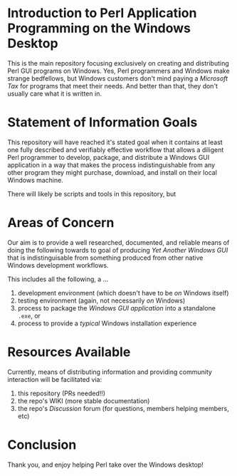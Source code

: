 # Introduction to Perl Application Programming on the Windows Desktop

This is the main repository focusing exclusively on creating and distributing
Perl GUI programs on Windows. Yes, Perl programmers and Windows make strange
bedfellows, but Windows customers don't mind paying a _Microsoft Tax_ for programs
that meet their needs. And better than that, they don't usually care what it is
written in.

# Statement of Information Goals

This repository will have reached it's stated goal when it contains at least one
fully described and verifiably effective workflow that allows a diligent Perl programmer
to develop, package, and distribute a Windows GUI application in a way that makes
the process indistinguishable from any other program they might purchase, download,
and install on their local Windows machine.

There will likely be scripts and tools in this repository, but 

# Areas of Concern

Our aim is to provide a well researched, documented, and reliable means of doing the
following towards to goal of producing _Yet Another Windows GUI_ that is indistinguisable
from something produced from other native Windows development workflows.

This includes all the following, a ...

1. development environment (which doesn't have to be _on_ Windows itself)
2. testing environment (again, not necessarily _on_ Windows)
3. process to package the _Windows GUI application_ into a standalone `.exe`, or
4. process to provide a _typical_ Windows installation experience

# Resources Available

Currently, means of distributing information and providing community interaction will be facilitated via:

1. this repository (PRs needed!!)
2. the repo's WIKI (more stable documentation)
3. the repo's _Discussion_ forum (for questions, members helping members, etc)

# Conclusion

Thank you, and enjoy helping Perl take over the Windows desktop!
